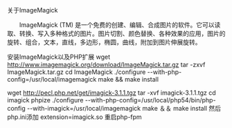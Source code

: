 关于ImageMagick

　　ImageMagick (TM) 是一个免费的创建、编辑、合成图片的软件。它可以读取、转换、写入多种格式的图片。图片切割、颜色替换、各种效果的应用，图片的旋转、组合，文本，直线，多边形，椭圆，曲线，附加到图片伸展旋转。

安装ImageMagick以及PHP扩展
wget http://www.imagemagick.org/download/ImageMagick.tar.gz
tar -zxvf ImageMagick.tar.gz
cd ImageMagick
./configure --with-php-config=/usr/local/imagemagick
make && make install
 
wget http://pecl.php.net/get/imagick-3.1.1.tgz
tar -xvf imagick-3.1.1.tgz 
cd imagick
phpize
./configure --with-php-config=/usr/local/php54/bin/php-config --with-imagick=/usr/local/imagemagick
make ＆＆ make install
然后php.ini添加 
extension=imagick.so
重启php-fpm

